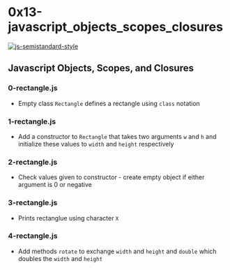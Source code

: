 # 0x13-javascript_objects_scopes_closures

[![js-semistandard-style](https://img.shields.io/badge/code%20style-semistandard-brightgreen.svg?style=flat-square)](https://github.com/Flet/semistandard)

## Javascript Objects, Scopes, and Closures
### 0-rectangle.js
* Empty class `Rectangle` defines a rectangle using `class` notation

### 1-rectangle.js
* Add a constructor to `Rectangle` that takes two arguments `w` and `h` and initialize these values to `width` and `height` respectively

### 2-rectangle.js
* Check values given to constructor - create empty object if either argument is 0 or negative

### 3-rectangle.js
* Prints rectanglue using character `X`

### 4-rectangle.js
* Add methods `rotate` to exchange `width` and `height` and `double` which doubles the `width` and `height`

